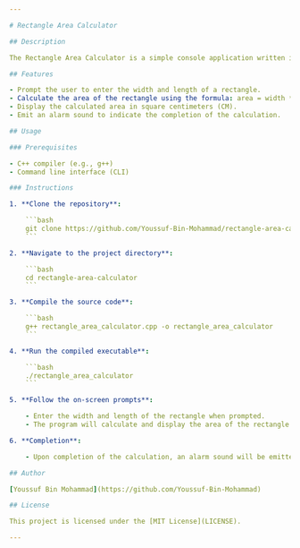 ```yaml
---

# Rectangle Area Calculator

## Description

The Rectangle Area Calculator is a simple console application written in C++ that calculates the area of a rectangle based on user-provided width and length inputs. It also emits an alarm sound upon completion of the calculation.

## Features

- Prompt the user to enter the width and length of a rectangle.
- Calculate the area of the rectangle using the formula: area = width * length.
- Display the calculated area in square centimeters (CM).
- Emit an alarm sound to indicate the completion of the calculation.

## Usage

### Prerequisites

- C++ compiler (e.g., g++)
- Command line interface (CLI)

### Instructions

1. **Clone the repository**:

    ```bash
    git clone https://github.com/Youssuf-Bin-Mohammad/rectangle-area-calculator.git
    ```

2. **Navigate to the project directory**:

    ```bash
    cd rectangle-area-calculator
    ```

3. **Compile the source code**:

    ```bash
    g++ rectangle_area_calculator.cpp -o rectangle_area_calculator
    ```

4. **Run the compiled executable**:

    ```bash
    ./rectangle_area_calculator
    ```

5. **Follow the on-screen prompts**:

    - Enter the width and length of the rectangle when prompted.
    - The program will calculate and display the area of the rectangle in square centimeters.

6. **Completion**:

    - Upon completion of the calculation, an alarm sound will be emitted.

## Author

[Youssuf Bin Mohammad](https://github.com/Youssuf-Bin-Mohammad)

## License

This project is licensed under the [MIT License](LICENSE).

---
```

